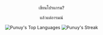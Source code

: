 <div align="center">
เขียนโปรแกรม?

แล้วแต่อารมณ์

![Punuy's Top Languages](https://github-readme-stats.vercel.app/api/top-langs/?username=Punuy&theme=dark&show_icons=true&hide_border=true&layout=compact)
![Punuy's Streak](https://github-readme-streak-stats.herokuapp.com/?user=Punuy&theme=dark&hide_border=true)
</div>
